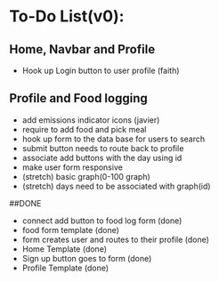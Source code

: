 # **To-Do List(v0):**
## Home, Navbar and Profile
- Hook up Login button to user profile (faith)

## Profile and Food logging
- add emissions indicator icons (javier)
- require to add food and pick meal
- hook up form to the data base for users to search
- submit button needs to route back to profile
- associate add buttons with the day using id
- make user form responsive
- (stretch) basic graph(0-100 graph)
- (stretch) days need to be associated with graph(id)

##DONE
- connect add button to food log form (done)
- food form template (done)
- form creates user and routes to their profile (done)
- Home Template (done)
- Sign up button goes to form (done)
- Profile Template (done)

